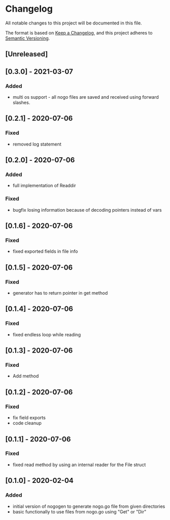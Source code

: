 # Changelog
All notable changes to this project will be documented in this file.

The format is based on [Keep a Changelog](https://keepachangelog.com/en/1.0.0/),
and this project adheres to [Semantic Versioning](https://semver.org/spec/v2.0.0.html).

## [Unreleased]

## [0.3.0] - 2021-03-07
### Added
* multi os support - all nogo files are saved and received using forward slashes.

## [0.2.1] - 2020-07-06
### Fixed
* removed log statement

## [0.2.0] - 2020-07-06
### Added
* full implementation of Readdir
### Fixed
* bugfix losing information because of decoding pointers instead of vars

## [0.1.6] - 2020-07-06
### Fixed
* fixed exported fields in file info

## [0.1.5] - 2020-07-06
### Fixed
* generator has to return pointer in get method

## [0.1.4] - 2020-07-06
### Fixed
* fixed endless loop while reading

## [0.1.3] - 2020-07-06
### Fixed
* Add method

## [0.1.2] - 2020-07-06
### Fixed
* fix field exports
* code cleanup

## [0.1.1] - 2020-07-06
### Fixed
* fixed read method by using an internal reader for the File struct

## [0.1.0] - 2020-02-04
### Added
* initial version of nogogen to generate nogo.go file from given directories
* basic functionally to use files from nogo.go using "Get" or "Dir"